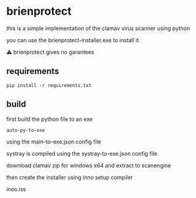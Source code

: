 # brienprotect

this is a simple implementation of the clamav virus scanner using python

you can use the brienprotect-installer.exe to install it

⚠️ brienprotect gives no garantees

## requirements

``pip install -r requirements.txt``

## build

first build the python file to an exe

  `auto-py-to-exe`

using the main-to-exe.json config file

systray is compiled using the systray-to-exe.json config file

download clamav zip for windows x64 and extract to scanengine


then create the installer using inno setup compiler

inoo.iss
